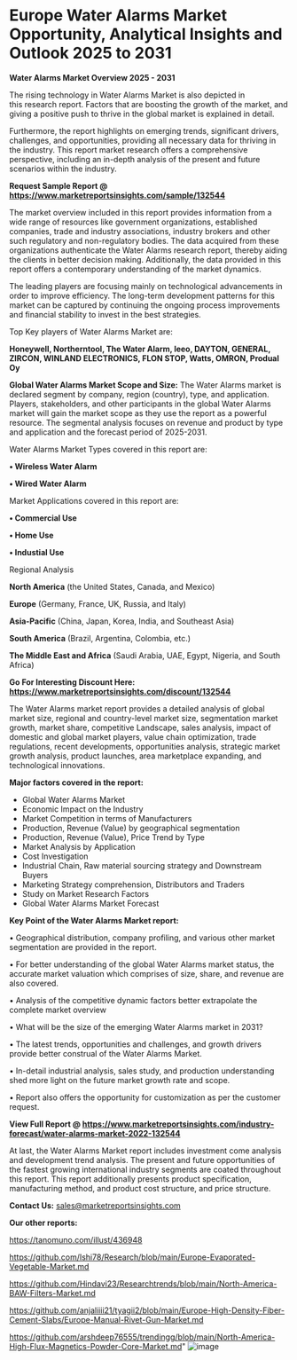 # Europe Water Alarms Market Opportunity, Analytical Insights and Outlook 2025 to 2031

<Strong> Water Alarms Market Overview 2025 - 2031</strong>

The rising technology in Water Alarms Market is also depicted in this research report. Factors that are boosting the growth of the market, and giving a positive push to thrive in the global market is explained in detail.

Furthermore, the report highlights on emerging trends, significant drivers, challenges, and opportunities, providing all necessary data for thriving in the industry. This report market research offers a comprehensive perspective, including an in-depth analysis of the present and future scenarios within the industry.

<strong>Request Sample Report @ <a href=https://www.marketreportsinsights.com/sample/132544>https://www.marketreportsinsights.com/sample/132544</a></strong>

The market overview included in this report provides information from a wide range of resources like government organizations, established companies, trade and industry associations, industry brokers and other such regulatory and non-regulatory bodies. The data acquired from these organizations authenticate the Water Alarms research report, thereby aiding the clients in better decision making. Additionally, the data provided in this report offers a contemporary understanding of the market dynamics.

The leading players are focusing mainly on technological advancements in order to improve efficiency. The long-term development patterns for this market can be captured by continuing the ongoing process improvements and financial stability to invest in the best strategies.

Top Key players of Water Alarms Market are:

<strong>Honeywell, Northerntool, The Water Alarm, leeo, DAYTON, GENERAL, ZIRCON, WINLAND ELECTRONICS, FLON STOP, Watts, OMRON, Produal Oy</strong>

<strong><b>Global Water Alarms Market Scope and Size:</b></strong>
The Water Alarms market is declared segment by company, region (country), type, and application. Players, stakeholders, and other participants in the global Water Alarms market will gain the market scope as they use the report as a powerful resource. The segmental analysis focuses on revenue and product by type and application and the forecast period of 2025-2031.

Water Alarms Market Types covered in this report are:

<strong>• Wireless Water Alarm

• Wired Water Alarm</strong>

Market Applications covered in this report are:

<strong>• Commercial Use

• Home Use

• Industial Use</strong> 

Regional Analysis

<strong>North America</strong> (the United States, Canada, and Mexico)

<strong>Europe</strong> (Germany, France, UK, Russia, and Italy)

<strong>Asia-Pacific</strong> (China, Japan, Korea, India, and Southeast Asia)

<strong>South America</strong> (Brazil, Argentina, Colombia, etc.)

<strong>The Middle East and Africa</strong> (Saudi Arabia, UAE, Egypt, Nigeria, and South Africa)

<strong>Go For Interesting Discount Here: <a href=https://www.marketreportsinsights.com/discount/132544>https://www.marketreportsinsights.com/discount/132544</a></strong>

The Water Alarms market report provides a detailed analysis of global market size, regional and country-level market size, segmentation market growth, market share, competitive Landscape, sales analysis, impact of domestic and global market players, value chain optimization, trade regulations, recent developments, opportunities analysis, strategic market growth analysis, product launches, area marketplace expanding, and technological innovations.

<strong><b>Major factors covered in the report:</b></strong>
<ul>
  <li>Global Water Alarms Market </li>
  <li>Economic Impact on the Industry</li>
  <li>Market Competition in terms of Manufacturers</li>
  <li>Production, Revenue (Value) by geographical segmentation</li>
  <li>Production, Revenue (Value), Price Trend by Type</li>
  <li>Market Analysis by Application</li>
  <li>Cost Investigation</li>
  <li>Industrial Chain, Raw material sourcing strategy and Downstream Buyers</li>
  <li>Marketing Strategy comprehension, Distributors and Traders</li>
  <li>Study on Market Research Factors</li>
  <li>Global Water Alarms Market Forecast</li>
</ul>

<strong><b>Key Point of the Water Alarms Market report:</b></strong>

• Geographical distribution, company profiling, and various other market segmentation are provided in the report.

• For better understanding of the global Water Alarms market status, the accurate market valuation which comprises of size, share, and revenue are also covered.

• Analysis of the competitive dynamic factors better extrapolate the complete market overview

• What will be the size of the emerging Water Alarms market in 2031?

• The latest trends, opportunities and challenges, and growth drivers provide better construal of the Water Alarms Market.

• In-detail industrial analysis, sales study, and production understanding shed more light on the future market growth rate and scope.

• Report also offers the opportunity for customization as per the customer request.

<strong><b>View Full Report @ <a href=https://www.marketreportsinsights.com/industry-forecast/water-alarms-market-2022-132544>https://www.marketreportsinsights.com/industry-forecast/water-alarms-market-2022-132544</a></b></strong>


At last, the Water Alarms Market report includes investment come analysis and development trend analysis. The present and future opportunities of the fastest growing international industry segments are coated throughout this report. This report additionally presents product specification, manufacturing method, and product cost structure, and price structure.

<strong>Contact Us:</strong>
sales@marketreportsinsights.com

<strong>Our other reports:</strong>

<a href=https://tanomuno.com/illust/436948>https://tanomuno.com/illust/436948</a>

<a href=https://github.com/Ishi78/Research/blob/main/Europe-Evaporated-Vegetable-Market.md>https://github.com/Ishi78/Research/blob/main/Europe-Evaporated-Vegetable-Market.md</a>

<a href=https://github.com/Hindavi23/Researchtrends/blob/main/North-America-BAW-Filters-Market.md>https://github.com/Hindavi23/Researchtrends/blob/main/North-America-BAW-Filters-Market.md</a>

<a href=https://github.com/anjaliiii21/tyagii2/blob/main/Europe-High-Density-Fiber-Cement-Slabs/Europe-Manual-Rivet-Gun-Market.md>https://github.com/anjaliiii21/tyagii2/blob/main/Europe-High-Density-Fiber-Cement-Slabs/Europe-Manual-Rivet-Gun-Market.md</a>

<a href=https://github.com/arshdeep76555/trendingg/blob/main/North-America-High-Flux-Magnetics-Powder-Core-Market.md>https://github.com/arshdeep76555/trendingg/blob/main/North-America-High-Flux-Magnetics-Powder-Core-Market.md</a>"
![image](https://github.com/user-attachments/assets/c74ec06b-46f4-4300-88d5-c83c09bb3d68)

